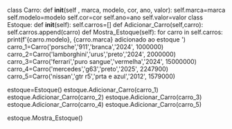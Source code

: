 class Carro:
    def __init__(self , marca, modelo, cor, ano, valor):
        self.marca=marca
        self.modelo=modelo
        self.cor=cor
        self.ano=ano
        self.valor=valor
class Estoque:
    def __init__(self):
        self.carros=[]
    def Adicionar_Carro(self,carro):
        self.carros.append(carro)
    def Mostra_Estoque(self):
        for carro in self.carros:
            print(f'{carro.modelo}, {carro.marca} adicionado ao estoque ')
carro_1=Carro('porsche','911','branca','2024', 1000000)
carro_2=Carro('lamborghini','urus','preto','2024', 2000000)
carro_3=Carro('ferrari','puro sangue','vermelha','2024', 15000000)
carro_4=Carro('mercedes','g63','preto','2025', 2247900)
carro_5=Carro('nissan','gtr r5','prta e azul','2012', 1579000)

estoque=Estoque()
estoque.Adicionar_Carro(carro_1)
estoque.Adicionar_Carro(carro_2)
estoque.Adicionar_Carro(carro_3)
estoque.Adicionar_Carro(carro_4)
estoque.Adicionar_Carro(carro_5)

estoque.Mostra_Estoque()
